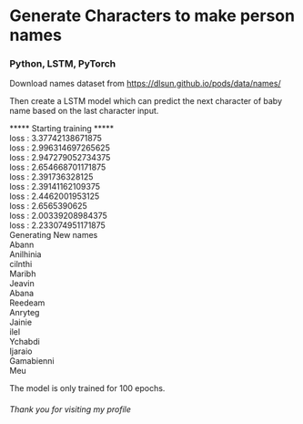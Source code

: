 # Generate Characters to make person names

### Python, LSTM, PyTorch
Download names dataset from https://dlsun.github.io/pods/data/names/

Then create a LSTM model which can predict the next character of baby name based on the last character input.


***** Starting training *****<br>
loss : 3.37742138671875<br>
loss : 2.996314697265625<br>
loss : 2.947279052734375<br>
loss : 2.654668701171875<br>
loss : 2.391736328125<br>
loss : 2.39141162109375<br>
loss : 2.4462001953125<br>
loss : 2.6565390625<br>
loss : 2.00339208984375<br>
loss : 2.233074951171875<br>
Generating New names<br>
Abann<br>
Anilhinia<br>
cilnthi<br>
Maribh<br>
Jeavin<br>
Abana<br>
Reedeam<br>
Anryteg<br>
Jainie<br>
ilel<br>
Ychabdi<br>
Ijaraio<br>
Gamabienni<br>
Meu<br>

The model is only trained for 100 epochs.

###### Thank you for visiting my profile